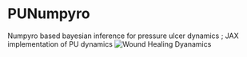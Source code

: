 # PUNumpyro

Numpyro based bayesian inference for pressure ulcer dynamics ; JAX implementation of PU dynamics
![Wound Healing Dyanamics](Data/fig_diagram.png)
